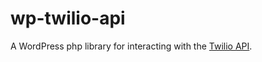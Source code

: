 # wp-twilio-api
A WordPress php library for interacting with the [Twilio API](https://www.twilio.com/docs/).
